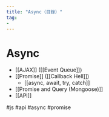 ```yaml
---
title: "Async（目錄）"
tag: 
- 
---
```

# Async
- [[AJAX]] ([[Event Queue]])
- [[Promise]] ([[Callback Hell]])
	- [[async, await, try, catch]]
- [[Promise and Query (Mongoose)]]
- [[API]]

#js #api #async #promise 